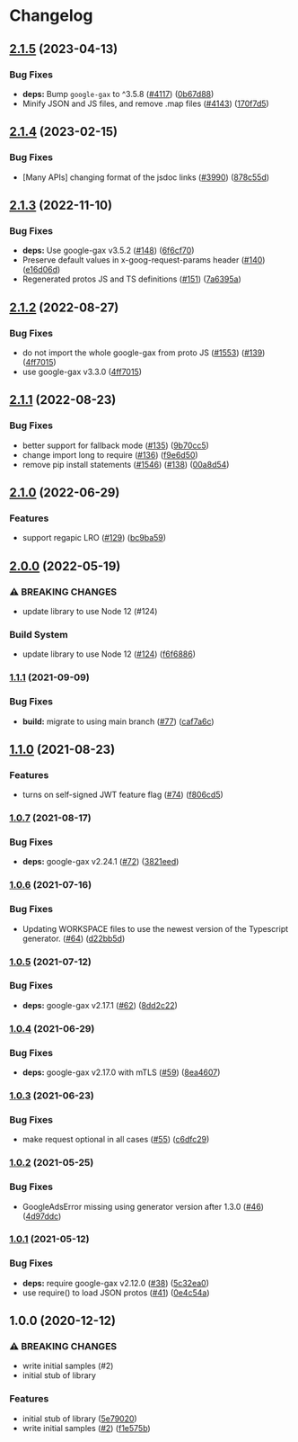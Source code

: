 # Changelog

## [2.1.5](https://github.com/googleapis/google-cloud-node/compare/web-security-scanner-v2.1.4...web-security-scanner-v2.1.5) (2023-04-13)


### Bug Fixes

* **deps:** Bump `google-gax` to ^3.5.8 ([#4117](https://github.com/googleapis/google-cloud-node/issues/4117)) ([0b67d88](https://github.com/googleapis/google-cloud-node/commit/0b67d883963643ce1b4f6d2ccd3e8d37adf6e029))
* Minify JSON and JS files, and remove .map files ([#4143](https://github.com/googleapis/google-cloud-node/issues/4143)) ([170f7d5](https://github.com/googleapis/google-cloud-node/commit/170f7d57b8fd344d182a8e758867b8124722eebc))

## [2.1.4](https://github.com/googleapis/google-cloud-node/compare/web-security-scanner-v2.1.3...web-security-scanner-v2.1.4) (2023-02-15)


### Bug Fixes

* [Many APIs] changing format of the jsdoc links ([#3990](https://github.com/googleapis/google-cloud-node/issues/3990)) ([878c55d](https://github.com/googleapis/google-cloud-node/commit/878c55d62af7e41e8d5050b081e4b79202b1b9cc))

## [2.1.3](https://github.com/googleapis/nodejs-web-security-scanner/compare/v2.1.2...v2.1.3) (2022-11-10)


### Bug Fixes

* **deps:** Use google-gax v3.5.2 ([#148](https://github.com/googleapis/nodejs-web-security-scanner/issues/148)) ([6f6cf70](https://github.com/googleapis/nodejs-web-security-scanner/commit/6f6cf7089280129b7d8c8acd2acbeee5388da598))
* Preserve default values in x-goog-request-params header ([#140](https://github.com/googleapis/nodejs-web-security-scanner/issues/140)) ([e16d06d](https://github.com/googleapis/nodejs-web-security-scanner/commit/e16d06d8e4ea03eee1eb3feddc57b3bc95678728))
* Regenerated protos JS and TS definitions ([#151](https://github.com/googleapis/nodejs-web-security-scanner/issues/151)) ([7a6395a](https://github.com/googleapis/nodejs-web-security-scanner/commit/7a6395aedcad3a87738e6c38bc5880d66dc99e0c))

## [2.1.2](https://github.com/googleapis/nodejs-web-security-scanner/compare/v2.1.1...v2.1.2) (2022-08-27)


### Bug Fixes

* do not import the whole google-gax from proto JS ([#1553](https://github.com/googleapis/nodejs-web-security-scanner/issues/1553)) ([#139](https://github.com/googleapis/nodejs-web-security-scanner/issues/139)) ([4ff7015](https://github.com/googleapis/nodejs-web-security-scanner/commit/4ff701583b66f1f7f80b9c9ab2b2445549a6c81f))
* use google-gax v3.3.0 ([4ff7015](https://github.com/googleapis/nodejs-web-security-scanner/commit/4ff701583b66f1f7f80b9c9ab2b2445549a6c81f))

## [2.1.1](https://github.com/googleapis/nodejs-web-security-scanner/compare/v2.1.0...v2.1.1) (2022-08-23)


### Bug Fixes

* better support for fallback mode ([#135](https://github.com/googleapis/nodejs-web-security-scanner/issues/135)) ([9b70cc5](https://github.com/googleapis/nodejs-web-security-scanner/commit/9b70cc5a238bdf595a0dd05244662e60156de8d1))
* change import long to require ([#136](https://github.com/googleapis/nodejs-web-security-scanner/issues/136)) ([f9e6d50](https://github.com/googleapis/nodejs-web-security-scanner/commit/f9e6d502b1b5c7e47e349dc8569d61853524c519))
* remove pip install statements ([#1546](https://github.com/googleapis/nodejs-web-security-scanner/issues/1546)) ([#138](https://github.com/googleapis/nodejs-web-security-scanner/issues/138)) ([00a8d54](https://github.com/googleapis/nodejs-web-security-scanner/commit/00a8d549df6e346b202e8ea674642769a08cead5))

## [2.1.0](https://github.com/googleapis/nodejs-web-security-scanner/compare/v2.0.0...v2.1.0) (2022-06-29)


### Features

* support regapic LRO ([#129](https://github.com/googleapis/nodejs-web-security-scanner/issues/129)) ([bc9ba59](https://github.com/googleapis/nodejs-web-security-scanner/commit/bc9ba59369cf1945d1352076c01a2139e8d3c1ce))

## [2.0.0](https://github.com/googleapis/nodejs-web-security-scanner/compare/v1.1.1...v2.0.0) (2022-05-19)


### ⚠ BREAKING CHANGES

* update library to use Node 12 (#124)

### Build System

* update library to use Node 12 ([#124](https://github.com/googleapis/nodejs-web-security-scanner/issues/124)) ([f6f6886](https://github.com/googleapis/nodejs-web-security-scanner/commit/f6f6886ac002dbc95b248bdab22c6d6f1fa28ba2))

### [1.1.1](https://www.github.com/googleapis/nodejs-web-security-scanner/compare/v1.1.0...v1.1.1) (2021-09-09)


### Bug Fixes

* **build:** migrate to using main branch ([#77](https://www.github.com/googleapis/nodejs-web-security-scanner/issues/77)) ([caf7a6c](https://www.github.com/googleapis/nodejs-web-security-scanner/commit/caf7a6c7b28c5bc2346edbf5051c991c9ee8f62e))

## [1.1.0](https://www.github.com/googleapis/nodejs-web-security-scanner/compare/v1.0.7...v1.1.0) (2021-08-23)


### Features

* turns on self-signed JWT feature flag ([#74](https://www.github.com/googleapis/nodejs-web-security-scanner/issues/74)) ([f806cd5](https://www.github.com/googleapis/nodejs-web-security-scanner/commit/f806cd5c38d8a04927fb3b57199cd425d5beb9b3))

### [1.0.7](https://www.github.com/googleapis/nodejs-web-security-scanner/compare/v1.0.6...v1.0.7) (2021-08-17)


### Bug Fixes

* **deps:** google-gax v2.24.1 ([#72](https://www.github.com/googleapis/nodejs-web-security-scanner/issues/72)) ([3821eed](https://www.github.com/googleapis/nodejs-web-security-scanner/commit/3821eed56dc35cd476ce8042cdb18792cd9f0821))

### [1.0.6](https://www.github.com/googleapis/nodejs-web-security-scanner/compare/v1.0.5...v1.0.6) (2021-07-16)


### Bug Fixes

* Updating WORKSPACE files to use the newest version of the Typescript generator. ([#64](https://www.github.com/googleapis/nodejs-web-security-scanner/issues/64)) ([d22bb5d](https://www.github.com/googleapis/nodejs-web-security-scanner/commit/d22bb5d52449ee2329f603d2b7c5667e4a74a7f6))

### [1.0.5](https://www.github.com/googleapis/nodejs-web-security-scanner/compare/v1.0.4...v1.0.5) (2021-07-12)


### Bug Fixes

* **deps:** google-gax v2.17.1 ([#62](https://www.github.com/googleapis/nodejs-web-security-scanner/issues/62)) ([8dd2c22](https://www.github.com/googleapis/nodejs-web-security-scanner/commit/8dd2c2291b9cec0d3d2e0af39f44768293037d5c))

### [1.0.4](https://www.github.com/googleapis/nodejs-web-security-scanner/compare/v1.0.3...v1.0.4) (2021-06-29)


### Bug Fixes

* **deps:** google-gax v2.17.0 with mTLS ([#59](https://www.github.com/googleapis/nodejs-web-security-scanner/issues/59)) ([8ea4607](https://www.github.com/googleapis/nodejs-web-security-scanner/commit/8ea4607ee57ab7e876ec2d16a9e32f83b600a5e1))

### [1.0.3](https://www.github.com/googleapis/nodejs-web-security-scanner/compare/v1.0.2...v1.0.3) (2021-06-23)


### Bug Fixes

* make request optional in all cases ([#55](https://www.github.com/googleapis/nodejs-web-security-scanner/issues/55)) ([c6dfc29](https://www.github.com/googleapis/nodejs-web-security-scanner/commit/c6dfc29bf8f9f69f5a94319bb2f3410e7a782e3d))

### [1.0.2](https://www.github.com/googleapis/nodejs-web-security-scanner/compare/v1.0.1...v1.0.2) (2021-05-25)


### Bug Fixes

* GoogleAdsError missing using generator version after 1.3.0 ([#46](https://www.github.com/googleapis/nodejs-web-security-scanner/issues/46)) ([4d97ddc](https://www.github.com/googleapis/nodejs-web-security-scanner/commit/4d97ddc5340c337c6c80bf6c098e0f9a10f26297))

### [1.0.1](https://www.github.com/googleapis/nodejs-web-security-scanner/compare/v1.0.0...v1.0.1) (2021-05-12)


### Bug Fixes

* **deps:** require google-gax v2.12.0 ([#38](https://www.github.com/googleapis/nodejs-web-security-scanner/issues/38)) ([5c32ea0](https://www.github.com/googleapis/nodejs-web-security-scanner/commit/5c32ea032303cd9a5276fd1ccff6a04232541ccd))
* use require() to load JSON protos ([#41](https://www.github.com/googleapis/nodejs-web-security-scanner/issues/41)) ([0e4c54a](https://www.github.com/googleapis/nodejs-web-security-scanner/commit/0e4c54a70ad84df105b9bd9b94078d2d7d2bd43c))

## 1.0.0 (2020-12-12)


### ⚠ BREAKING CHANGES

* write initial samples (#2)
* initial stub of library

### Features

* initial stub of library ([5e79020](https://www.github.com/googleapis/nodejs-web-security-scanner/commit/5e79020df9274bb946122bc87494c4fb037cacfc))
* write initial samples ([#2](https://www.github.com/googleapis/nodejs-web-security-scanner/issues/2)) ([f1e575b](https://www.github.com/googleapis/nodejs-web-security-scanner/commit/f1e575bcac6ab0223e8de3cefee70bb8699ee98d))
